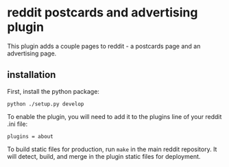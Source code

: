 # reddit postcards and advertising plugin

This plugin adds a couple pages to reddit - a postcards page and an 
advertising page.

## installation

First, install the python package:

    python ./setup.py develop

To enable the plugin, you will need to add it to the plugins line of your
reddit .ini file:

    plugins = about

To build static files for production, run `make` in the main reddit repository.
It will detect, build, and merge in the plugin static files for deployment.
